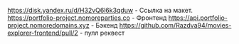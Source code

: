 https://disk.yandex.ru/d/H32vQ6l6k3qduw - Ссылка на макет.
https://portfolio-project.nomoreparties.co - Фронтенд
https://api.portfolio-project.nomoredomains.xyz - Бэкенд
https://github.com/Razdva94/movies-explorer-frontend/pull/2 - пулл реквест